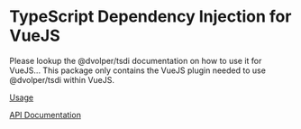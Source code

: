 # TypeScript Dependency Injection for VueJS

Please lookup the @dvolper/tsdi documentation on how to use it for VueJS...
This package only contains the VueJS plugin needed to use @dvolper/tsdi within VueJS.

[Usage](https://github.com/DavidVollmers/typescript-dependency-injection/tree/master/README.md)

[API Documentation](https://github.com/DavidVollmers/typescript-dependency-injection/tree/master/packages/tsdi/docs/globals.md)
